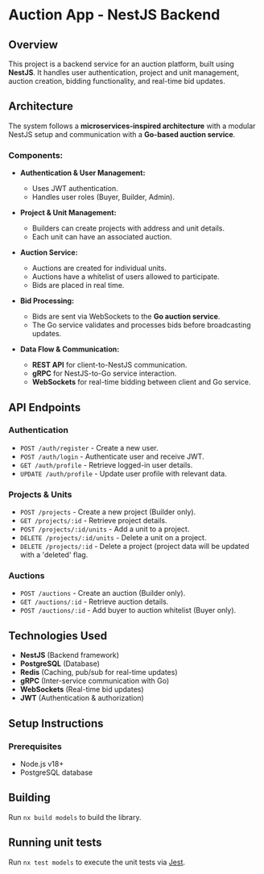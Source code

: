 # Auction App - NestJS Backend

## Overview

This project is a backend service for an auction platform, built using **NestJS**. It handles user authentication, project and unit management, auction creation, bidding functionality, and real-time bid updates.

## Architecture

The system follows a **microservices-inspired architecture** with a modular NestJS setup and communication with a **Go-based auction service**.

### Components:

- **Authentication & User Management:**

  - Uses JWT authentication.
  - Handles user roles (Buyer, Builder, Admin).

- **Project & Unit Management:**

  - Builders can create projects with address and unit details.
  - Each unit can have an associated auction.

- **Auction Service:**

  - Auctions are created for individual units.
  - Auctions have a whitelist of users allowed to participate.
  - Bids are placed in real time.

- **Bid Processing:**

  - Bids are sent via WebSockets to the **Go auction service**.
  - The Go service validates and processes bids before broadcasting updates.

- **Data Flow & Communication:**
  - **REST API** for client-to-NestJS communication.
  - **gRPC** for NestJS-to-Go service interaction.
  - **WebSockets** for real-time bidding between client and Go service.

## API Endpoints

### Authentication

- `POST /auth/register` - Create a new user.
- `POST /auth/login` - Authenticate user and receive JWT.
- `GET /auth/profile` - Retrieve logged-in user details.
- `UPDATE /auth/profile` - Update user profile with relevant data.

### Projects & Units

- `POST /projects` - Create a new project (Builder only).
- `GET /projects/:id` - Retrieve project details.
- `POST /projects/:id/units` - Add a unit to a project.
- `DELETE /projects/:id/units` - Delete a unit on a project.
- `DELETE /projects/:id` - Delete a project (project data will be updated with a 'deleted' flag.

### Auctions

- `POST /auctions` - Create an auction (Builder only).
- `GET /auctions/:id` - Retrieve auction details.
- `POST /auctions/:id` - Add buyer to auction whitelist (Buyer only).

## Technologies Used

- **NestJS** (Backend framework)
- **PostgreSQL** (Database)
- **Redis** (Caching, pub/sub for real-time updates)
- **gRPC** (Inter-service communication with Go)
- **WebSockets** (Real-time bid updates)
- **JWT** (Authentication & authorization)

## Setup Instructions

### Prerequisites

- Node.js v18+
- PostgreSQL database

## Building

Run `nx build models` to build the library.

## Running unit tests

Run `nx test models` to execute the unit tests via [Jest](https://jestjs.io).
